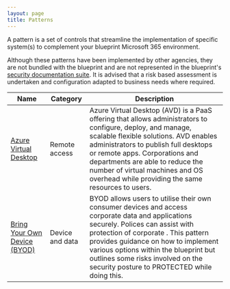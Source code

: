 ```yaml
---
layout: page
title: Patterns
---
```


A pattern is a set of controls that streamline the implementation of specific system(s) to complement your blueprint Microsoft 365 environment.

Although these patterns have been implemented by other agencies, they are not bundled with the blueprint and are not represented in the blueprint's [security documentation suite](/blueprint/security.html). It is advised that a risk based assessment is undertaken and configuration adapted to business needs where required.

Name | Category | Description
-- | -- | --
[Azure Virtual Desktop](avd.html) | Remote access | Azure Virtual Desktop (AVD) is a PaaS offering that allows administrators to configure, deploy, and manage, scalable flexible solutions. AVD enables administrators to publish full desktops or remote apps. Corporations and departments are able to reduce the number of virtual machines and OS overhead while providing the same resources to users.
[Bring Your Own Device (BYOD)](byod.htm) | Device and data | BYOD allows users to utilise their own consumer devices and access corporate data and applications securely. Polices can assist with protection of corporate . This pattern provides guidance on how to implement various options within the blueprint but outlines some risks involved on the security posture to PROTECTED while doing this. 
